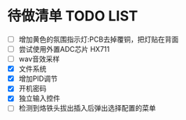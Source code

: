 # 待做清单 TODO LIST

- [ ] 增加黄色的氛围指示灯:PCB去掉覆铜，把灯贴在背面
- [ ] 尝试使用外置ADC芯片 HX711
- [ ] wav音效采样
- [x] 文件系统
- [x] 增加PID调节
- [x] 开机密码
- [x] 独立输入控件
- [ ] 检测到烙铁头拔出插入后弹出选择配置的菜单
